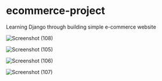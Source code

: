 # ecommerce-project

Learning Django through building simple e-commerce website  


![Screenshot (108)](https://github.com/Visveswaran01/ecommerce-project/assets/87256868/e1404b98-61c7-407d-9b31-385ce692f427)


![Screenshot (105)](https://github.com/Visveswaran01/ecommerce-project/assets/87256868/973f2eee-8049-4342-b1bf-d077326585cc)


![Screenshot (106)](https://github.com/Visveswaran01/ecommerce-project/assets/87256868/b79f9285-feb3-42a6-abe9-77df38a52d87)



![Screenshot (107)](https://github.com/Visveswaran01/ecommerce-project/assets/87256868/77de79cf-037d-4835-9bed-444727407652)
